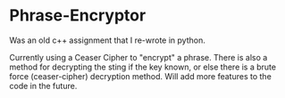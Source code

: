 # Phrase-Encryptor
Was an old c++ assignment that I re-wrote in python.

Currently using a Ceaser Cipher to "encrypt" a phrase.
There is also a method for decrypting the sting if the key known, or else there is a brute force (ceaser-cipher) decryption method. 
Will add more features to the code in the future.


